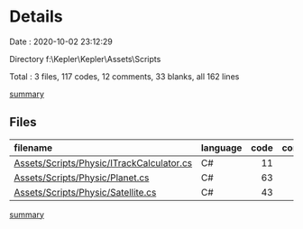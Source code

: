 # Details

Date : 2020-10-02 23:12:29

Directory f:\Kepler\Kepler\Assets\Scripts

Total : 3 files,  117 codes, 12 comments, 33 blanks, all 162 lines

[summary](results.md)

## Files
| filename | language | code | comment | blank | total |
| :--- | :--- | ---: | ---: | ---: | ---: |
| [Assets/Scripts/Physic/ITrackCalculator.cs](/Assets/Scripts/Physic/ITrackCalculator.cs) | C# | 11 | 0 | 3 | 14 |
| [Assets/Scripts/Physic/Planet.cs](/Assets/Scripts/Physic/Planet.cs) | C# | 63 | 4 | 18 | 85 |
| [Assets/Scripts/Physic/Satellite.cs](/Assets/Scripts/Physic/Satellite.cs) | C# | 43 | 8 | 12 | 63 |

[summary](results.md)